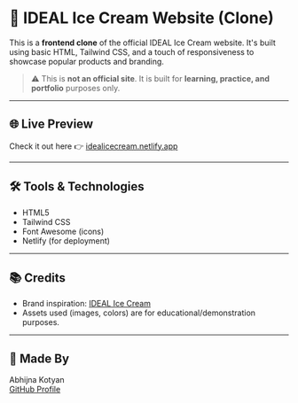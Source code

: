 # 🍦 IDEAL Ice Cream Website (Clone)

This is a **frontend clone** of the official IDEAL Ice Cream website. It's built using basic HTML, Tailwind CSS, and a touch of responsiveness to showcase popular products and branding.

> ⚠️ This is **not an official site**. It is built for **learning, practice, and portfolio** purposes only.

---

## 🌐 Live Preview
Check it out here 👉 [idealicecream.netlify.app]([https://67f3c111901b4b085138b3a2--idealicecream.netlify.app/])  

---
## 🛠️ Tools & Technologies
- HTML5
- Tailwind CSS
- Font Awesome (icons)
- Netlify (for deployment)

---

## 📚 Credits
- Brand inspiration: [IDEAL Ice Cream](https://idealicecream.in/)
- Assets used (images, colors) are for educational/demonstration purposes.

---

## 💼 Made By
Abhijna Kotyan  
[GitHub Profile](https://github.com/Abhijnakotyan)

